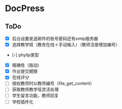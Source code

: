 # DocPress

## ToDo
- [x] 后台设置发送邮件的账号密码还有smtp服务器
- [x] 选择教学班（教务在线＋手动输入）（教师注册增加编号）
- [-] phylip类型
- [x] 精确性（拖动）
- [x] 作业提交期限
- [x] 在线评分
- [ ] 授权教师时以教师编号（file_get_content）
- [ ] 获取教师教学班灵活处理
- [ ] 学生留言功能，教师回复
- [ ] 学校插件化
